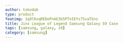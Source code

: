 ```yaml
---
author: tokodab
type: product
featimg: 1q9lKxqREDePnAE3b5PTnIEYs75vaTGnz
title: Jinx League of Legend Samsung Galaxy S9 Case
tags: [samsung, galaxy, s9]
category: [samsung]
---
```

